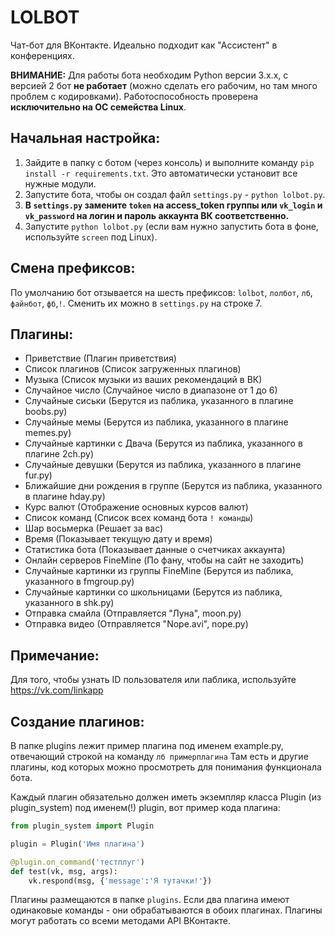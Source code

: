 LOLBOT
========

Чат-бот для ВКонтакте.
Идеально подходит как "Ассистент" в конференциях.

**ВНИМАНИЕ:**
Для работы бота необходим Python версии 3.x.x, с версией 2 бот **не работает** (можно сделать его рабочим, но там много проблем с кодировками).
Работоспособность проверена **исключительно на ОС семейства Linux**.

## Начальная настройка:
1. Зайдите в папку с ботом (через консоль) и выполните команду `pip install -r requirements.txt`. Это автоматически установит все нужные модули.
2. Запустите бота, чтобы он создал файл `settings.py` - `python lolbot.py`.
3. **В `settings.py` замените `token` на access_token группы или `vk_login` и `vk_password` на логин и пароль аккаунта ВК соответственно.** 
4. Запустите `python lolbot.py` (если вам нужно запустить бота в фоне, используйте `screen` под Linux).

## Смена префиксов:
По умолчанию бот отзывается на шесть префиксов: `lolbot`, `лолбот`, `лб`, `файнбот`, `фб`,`!`. 
Сменить их можно в `settings.py` на строке 7.

## Плагины:
* Приветствие (Плагин приветствия)
* Список плагинов (Список загруженных плагинов)
* Музыка (Список музыки из ваших рекомендаций в ВК)
* Случайное число (Случайное число в диапазоне от 1 до 6)
* Случайные сиськи (Берутся из паблика, указанного в плагине boobs.py)
* Случайные мемы (Берутся из паблика, указанного в плагине memes.py)
* Случайные картинки с Двача (Берутся из паблика, указанного в плагине 2ch.py)
* Случайные девушки (Берутся из паблика, указанного в плагине fur.py)
* Ближайшие дни рождения в группе (Берутся из паблика, указанного в плагине hday.py)
* Курс валют (Отображение основных курсов валют)
* Список команд (Список всех команд бота `! команды`)
* Шар восьмерка (Решает за вас)
* Время (Показывает текущую дату и время)
* Статистика бота (Показывает данные о счетчиках аккаунта)
* Онлайн серверов FineMine (По фану, чтобы на сайт не заходить)
* Случайные картинки из группы FineMine (Берутся из паблика, указанного в fmgroup.py)
* Случайные картинки со школьницами (Берутся из паблика, указанного в shk.py)
* Отправка смайла (Отправляется "Луна", moon.py)
* Отправка видео (Отправляется "Nope.avi", nope.py)

## Примечание:
Для того, чтобы узнать ID пользователя или паблика, используйте https://vk.com/linkapp

## Создание плагинов:
В папке plugins лежит пример плагина под именем example.py, отвечающий строкой на команду `лб примерплагина`
Там есть и другие плагины, код которых можно просмотреть для понимания функционала бота.

Каждый плагин обязательно должен иметь экземпляр класса Plugin (из plugin_system) под именем(!) plugin, вот пример кода плагина:
```python
from plugin_system import Plugin

plugin = Plugin('Имя плагина')

@plugin.on_command('тестплуг')
def test(vk, msg, args):
    vk.respond(msg, {'message':'Я тутачки!'})
```

Плагины размещаются в папке `plugins`. Если два плагина имеют одинаковые команды - они обрабатываются в обоих плагинах.
Плагины могут работать со всеми методами API ВКонтакте.